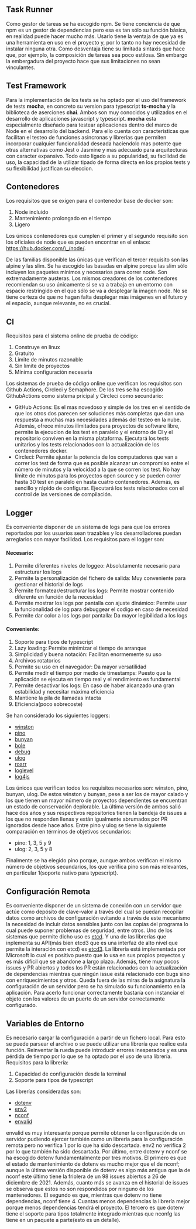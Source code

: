 ## Task Runner
Como gestor de tareas se ha escogido npm. Se tiene conciencia de que npm es un gestor de dependencias pero esa es tan sólo su función básica, en realidad puede hacer mucho más. Usarlo tiene la ventaja de que ya es una herramienta en uso en el proyecto y, por lo tanto no hay necesidad de instalar ninguna otra. Como desventaja tiene su limitada sintaxis que hace que, por ejemplo, la composición de tareas sea poco estilosa. Sin embargo la embergadura del proyecto hace que sus limitaciones no sean vinculantes.


## Test Framework
Para la implementación de los tests se ha optado por el uso del framework de tests __mocha__, en concreto su version para typescript __ts-mocha__ y la biblioteca de aserciones __chai__. Ambos son muy conocidos y utilizados en el desarrollo de aplicaciones javascript y typescript.
__mocha__ esta especialmente diseñado para testear aplicaciones dentro del marco de Node en el desarrollo del backend. Para ello cuenta con caracteristicas que facilitan el testeo de funciones asincronas y librerias que permiten incorporar cualquier funcionalidad deseada haciendolo mas potente que otras alternativas como Jest o Jasmine y mas adecuado para arquitecturas con caracter expansivo.
Todo esto ligado a su popularidad, su facilidad de uso, la capacidad de la utilizar tipado de forma directa en los propios tests y su flexibilidad justifican su eleccion.


## Contenedores
Los requisitos que se exigen para el contenedor base de docker son:
1. Node incluido
2. Mantenimiento prolongado en el tiempo
3. Ligero

Los únicos contenedores que cumplen el primer y el segundo requisito son los oficiales de node que es pueden encontrar en el enlace: https://hub.docker.com/\_/node/.

De las familias disponible las únicas que verifican el tercer requisito son las alpine y las slim. Se ha escogido las basadas en alpine porque las slim sólo incluyen los paquetes mínimos y necesarios para correr node. Son extremadamente austeras.
Los mismos creadores de los contenedores recomiendan su uso únicamente si se va a trabaja en un entorno con espacio restringido en el que sólo se va a desplegar la imagen node. No se tiene certeza de que no hagan falta desplegar más imágenes en el futuro y el espacio, aunque relevante, no es crucial.


## CI
Requisitos para el sistema online de prueba de código:
1. Construye en linux
2. Gratuito
3. Limite de minutos razonable
4. Sin límite de proyectos
5. Mínima configuración necesaria

Los sistemas de prueba de código online que verifican los requisitos son Github Actions, Circleci y Semaphore. De los tres se ha escogido GithubActions como sistema pricipal y Circleci como secundario:
- GitHub Actions: Es el mas novedoso y simple de los tres en el sentido de que los otros dos parecen ser soluciones más completas que dan una respuesta a muchas mas necesidades además del testeo en la nube. Además, ofrece minutos ilimitados para proyectos de software libre, permite la ejecucion de los test en paralelo y el entorno de CI y el repositorio conviven en la misma plataforma. Ejecutará los tests unitarios y los tests relacionados con la actualización de los contenedores docker.
- Circleci: Permite ajustar la potencia de los computadores que van a correr los test de forma que es posible alcanzar un compromiso entre el número de minutos y la velocidad a la que se corren los test. No hay límite de minutos para los proyectos open source y se pueden correr hasta 30 test en paralelo en hasta cuatro contenedores. Además, es sencillo y rápido de configurar. Ejecutará los tests relacionados con el control de las versiones de compilación.


## Logger
Es conveniente disponer de un sistema de logs para que los errores reportados por los usuarios sean trazables y los desarrolladores puedan arreglarlos con mayor facilidad.
Los requisitos para el logger son:

#### Necesario:
1. Permite diferentes niveles de loggeo: Absolutamente necesario para estructurar los logs
2. Permite la personalización del fichero de salida: Muy conveniente para gestionar el historial de logs
3. Permite formatear/estructurar los logs: Permite mostrar contenido diferente en función de la necesidad
4. Permite mostrar los logs por pantalla con ajuste dinámico: Permite usar la funcionalidad de log para debuggear el codigo en caso de necesidad
5. Permite dar color a los logs por pantalla: Da mayor legibilidad a los logs

#### Conveniente:
1. Soporte para tipos de typescript
2. Lazy loading: Permite minimizar el tiempo de arranque
3. Simplicidad y buena notación: Facilitan enormemente su uso
4. Archivos rotatorios
5. Permite su uso en el navegador: Da mayor versatilidad
6. Permite medir el tiempo por medio de timestamps: Puesto que la aplicación se ejecuta en tiempo real y el rendimiento es fundamental
7. Permite desactivar los logs: En caso de haber alcanzado una gran estabilidad y necesitar máxima eficiencia
8. Mantiene la pila de llamadas intacta
9. Eficiencia(poco sobrecoste)

Se han considerado los siguientes loggers:
- [winston](https://www.npmjs.com/package/winston)
- [pino](https://www.npmjs.com/package/pino)
- [bunyan](https://www.npmjs.com/package/bunyan)
- [bole](https://www.npmjs.com/package/bole)
- [debug](https://www.npmjs.com/package/debug)
- [ulog](https://www.npmjs.com/package/ulog)
- [roarr](https://www.npmjs.com/package/roarr)
- [loglevel](https://www.npmjs.com/package/loglevel)
- [log4js](https://www.npmjs.com/package/log4js)

Los únicos que verifican todos los requisitos necesarios son: winston, pino, bunyan, ulog.
De estos winston y bunyan, pese a ser los de mayor calado y los que tienen un mayor número de proyectos dependientes se encuentran un estado de conservación deplorable.
La última versión de ambos salió hace dos años y sus respectivos repositorios tienen la bandeja de issues a los que no responden llenas y están igualmente abrumados por PR ignorados desde hace años.
Entre pino y ulog se tiene la siguiente comparación en términos de objetivos secundarios:
- pino: 1, 3, 5 y 9
- ulog: 2, 3, 5 y 8

Finalmente se ha elegido pino porque, aunque ambos verifican el mismo número de objetivos secundarios, los que verifica pino son más relevantes, en particular 1(soporte nativo para typescript).


## Configuración Remota
Es conveniente disponer de un sistema de conexión con un servidor que actúe como depósito de clave-valor a través del cual se puedan recopilar datos como archivos de configuración evitando a través de este mecanismo la necesidad de incluir datos sensibles junto con las copias del programa lo cual puede suponer problemas de seguridad, entre otros.
Uno de los sistemas que permite dicho uso es [etcd](https://etcd.io/). Y una de las librerías que inplementa su API(más bien etcd3 que es una interfaz de alto nivel que permite la interación con etcd) es [etcd3](https://www.npmjs.com/package/etcd3).
La librería está implementada por Microsoft lo cual es positivo puesto que lo usa en sus propios proyectos y es más difícil que se abandone a largo plazo.
Además, tiene muy pocos issues y PR abiertos y todos los PR están relacionados con la actualización de dependencias mientras que ningún issue está relacionado con bugs sino con enriquecimientos y otros.
Queda fuera de las miras de la asignatura la configuración de un servidor pero se ha simulado su funcionamiento en la aplicación. Para acerlo funcionar correctamente bastaría con instanciar el objeto con los valores de un puerto de un servidor correctamente configurado.


## Variables de Entorno
Es necesario cargar la configuración a partir de un fichero local. Para esto se puede parsear el archivo o se puede utilizar una librería que realice esta función.
Reinventar la rueda puede introducir errores inesperados y es una pérdida de tiempo por lo que se ha optado por el uso de una librería. 
Requisitos para la librería:
1. Capacidad de configuración desde la terminal
2. Soporte para tipos de typescript

Las librerías consideradas son:
- [dotenv](https://www.npmjs.com/package/dotenv)
- [env2](https://www.npmjs.com/package/env2)
- [nconf](https://www.npmjs.com/package/nconf)
- [envalid](https://www.npmjs.com/package/envalid)

envalid es muy interesante porque permite obtener la configuración de un servidor pudiendo ejercer también como un librería para la configuración remota pero no verifica 1 por lo que ha sido descartada.
env2 no verifica 2 por lo que también ha sido descartada. Por último, entre dotenv y nconf se ha escogido dotenv fundamentalmente por tres motivos.
El primero es que el estado de mantenimiento de dotenv es mucho mejor que el de nconf; aunque la última versión disponible de dotenv es algo más antigua que la de nconf este último tiene la friolera de un 98 issues abiertos a 26 de diciembre de 2021. Además, cuanto más se avanza en el historial de issues se observa que estos no son respondidos por ninguno de los mantenedores.
El segundo es que, mientras que dotenv no tiene dependencias, nconf tiene 4. Cuantas menos dependencias la librería mejor porque menos dependencias tendrá el proyecto.
El tercero es que dotenv tiene el soporte para tipos totalmente integrado mientras que nconfg las tiene en un paquete a parte(esto es un detalle).

